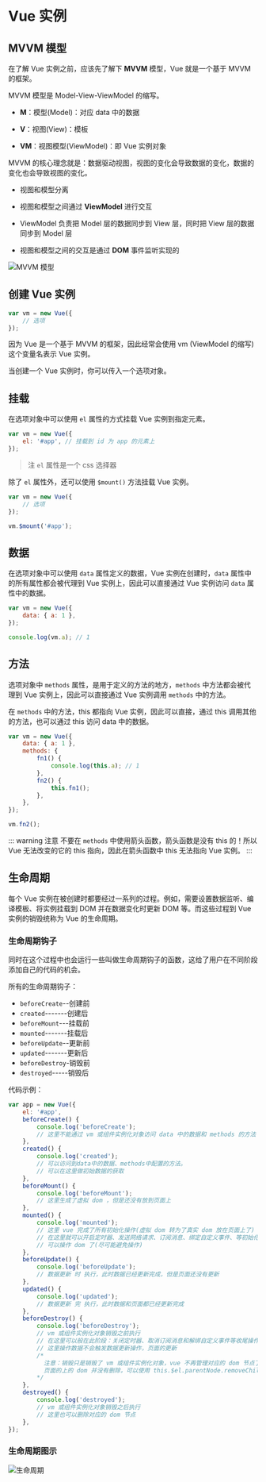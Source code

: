 # Vue 实例

## MVVM 模型

在了解 Vue 实例之前，应该先了解下 **MVVM** 模型，Vue 就是一个基于 MVVM 的框架。

MVVM 模型是 Model-View-ViewModel 的缩写。

-   **M**：模型(Model)：对应 data 中的数据

-   **V**：视图(View)：模板

-   **VM**：视图模型(ViewModel)：即 Vue 实例对象

MVVM 的核心理念就是：数据驱动视图，视图的变化会导致数据的变化，数据的变化也会导致视图的变化。

-   视图和模型分离

-   视图和模型之间通过 **ViewModel** 进行交互

-   ViewModel 负责把 Model 层的数据同步到 View 层，同时把 View 层的数据同步到 Model 层

-   视图和模型之间的交互是通过 **DOM** 事件监听实现的

![MVVM 模型](../images/mvvm.webp)

## 创建 Vue 实例

```js
var vm = new Vue({
	// 选项
});
```

因为 Vue 是一个基于 MVVM 的框架，因此经常会使用 vm (ViewModel 的缩写) 这个变量名表示 Vue 实例。

当创建一个 Vue 实例时，你可以传入一个选项对象。

## 挂载

在选项对象中可以使用 `el` 属性的方式挂载 Vue 实例到指定元素。

```js
var vm = new Vue({
	el: '#app', // 挂载到 id 为 app 的元素上
});
```

> 注 `el` 属性是一个 css 选择器

除了 `el` 属性外，还可以使用 `$mount()` 方法挂载 Vue 实例。

```js
var vm = new Vue({
	// 选项
});

vm.$mount('#app');
```

## 数据

在选项对象中可以使用 `data` 属性定义的数据，Vue 实例在创建时，`data` 属性中的所有属性都会被代理到 Vue 实例上，因此可以直接通过 Vue 实例访问 `data` 属性中的数据。

```js
var vm = new Vue({
	data: { a: 1 },
});

console.log(vm.a); // 1
```

## 方法

选项对象中 `methods` 属性，是用于定义的方法的地方，`methods` 中方法都会被代理到 Vue 实例上，因此可以直接通过 Vue 实例调用 `methods` 中的方法。

在 `methods` 中的方法，this 都指向 Vue 实例，因此可以直接，通过 this 调用其他的方法，也可以通过 this 访问 data 中的数据。

```js
var vm = new Vue({
	data: { a: 1 },
	methods: {
		fn1() {
			console.log(this.a); // 1
		},
		fn2() {
			this.fn1();
		},
	},
});

vm.fn2();
```

::: warning 注意
不要在 `methods` 中使用箭头函数，箭头函数是没有 this 的！所以 Vue 无法改变的它的 this 指向，因此在箭头函数中 this 无法指向 Vue 实例。
:::

## 生命周期

每个 Vue 实例在被创建时都要经过一系列的过程。例如，需要设置数据监听、编译模板、将实例挂载到 DOM 并在数据变化时更新 DOM 等。而这些过程到 Vue 实例的销毁统称为 Vue 的生命周期。

### 生命周期钩子

同时在这个过程中也会运行一些叫做生命周期钩子的函数，这给了用户在不同阶段添加自己的代码的机会。

所有的生命周期钩子：

-   `beforeCreate`<span class="secondary no-select">--</span>创建前
-   `created`<span class="secondary no-select">-------</span>创建后
-   `beforeMount`<span class="secondary no-select">---</span>挂载前
-   `mounted`<span class="secondary no-select">-------</span>挂载后
-   `beforeUpdate`<span class="secondary no-select">--</span>更新前
-   `updated`<span class="secondary no-select">-------</span>更新后
-   `beforeDestroy`<span class="secondary no-select">-</span>销毁前
-   `destroyed`<span class="secondary no-select">-----</span>销毁后

代码示例：

```js
var app = new Vue({
	el: '#app',
	beforeCreate() {
		console.log('beforeCreate');
		// 这里不能通过 vm 或组件实例化对象访问 data 中的数据和 methods 的方法
	},
	created() {
		console.log('created');
		// 可以访问到data中的数据、methods中配置的方法。
		// 可以在这里做初始数据的获取
	},
	beforeMount() {
		console.log('beforeMount');
		// 这里生成了虚拟 dom ，但是还没有放到页面上
	},
	mounted() {
		console.log('mounted');
		// 这里 vue 完成了所有初始化操作(虚拟 dom 转为了真实 dom 放在页面上了)
		// 在这里就可以开启定时器、发送网络请求、订阅消息、绑定自定义事件、等初始化操作。
		// 可以操作 dom 了(尽可能避免操作)
	},
	beforeUpdate() {
		console.log('beforeUpdate');
		// 数据更新 时 执行，此时数据已经更新完成，但是页面还没有更新
	},
	updated() {
		console.log('updated');
		// 数据更新 完 执行，此时数据和页面都已经更新完成
	},
	beforeDestroy() {
		console.log('beforeDestroy');
		// vm 或组件实例化对象销毁之前执行
		// 在这里可以般在此阶段：关闭定时器、取消订阅消息和解绑自定义事件等收尾操作
		// 这里操作数据不会触发数据更新操作，页面的更新
		/*
          注意：销毁只是销毁了 vm 或组件实例化对象，vue 不再管理对应的 dom 节点了，视图也不会随着数据变化进行更新了，
          页面的上的 dom 并没有删除，可以使用 this.$el.parentNode.removeChild(this.$el) 删除对应的 dom 节点
        */
	},
	destroyed() {
		console.log('destroyed');
		// vm 或组件实例化对象销毁之后执行
		// 这里也可以删除对应的 dom 节点
	},
});
```

### 生命周期图示

![生命周期](../images/lifecycle_v2.webp)
